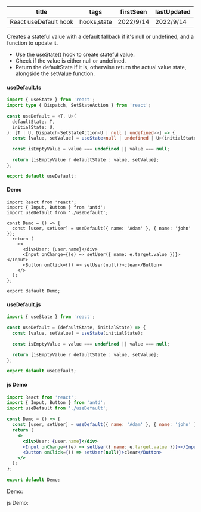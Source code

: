| title                 | tags        | firstSeen | lastUpdated |
| --------------------- | ----------- | --------- | ----------- |
| React useDefault hook | hooks,state | 2022/9/14 | 2022/9/14   |

Creates a stateful value with a default fallback if it's null or undefined, and a function to update it.

- Use the useState() hook to create stateful value.
- Check if the value is either null or undefined.
- Return the defaultState if it is, otherwise return the actual value state, alongside the setValue function.

#### useDefault.ts

```ts
import { useState } from 'react';
import type { Dispatch, SetStateAction } from 'react';

const useDefault = <T, U>(
  defaultState: T,
  initialState: U,
): [T | U, Dispatch<SetStateAction<U | null | undefined>>] => {
  const [value, setValue] = useState<null | undefined | U>(initialState);

  const isEmptyValue = value === undefined || value === null;

  return [isEmptyValue ? defaultState : value, setValue];
};

export default useDefault;
```

#### Demo

```tsx | pure
import React from 'react';
import { Input, Button } from 'antd';
import useDefault from './useDefault';

const Demo = () => {
  const [user, setUser] = useDefault({ name: 'Adam' }, { name: 'john' });
  return (
    <>
      <div>User: {user.name}</div>
      <Input onChange={(e) => setUser({ name: e.target.value })}></Input>
      <Button onClick={() => setUser(null)}>clear</Button>
    </>
  );
};

export default Demo;
```

#### useDefault.js

```js
import { useState } from 'react';

const useDefault = (defaultState, initialState) => {
  const [value, setValue] = useState(initialState);

  const isEmptyValue = value === undefined || value === null;

  return [isEmptyValue ? defaultState : value, setValue];
};

export default useDefault;
```

#### js Demo

```jsx | pure
import React from 'react';
import { Input, Button } from 'antd';
import useDefault from './useDefault';

const Demo = () => {
  const [user, setUser] = useDefault({ name: 'Adam' }, { name: 'john' });
  return (
    <>
      <div>User: {user.name}</div>
      <Input onChange={(e) => setUser({ name: e.target.value })}></Input>
      <Button onClick={() => setUser(null)}>clear</Button>
    </>
  );
};

export default Demo;
```

Demo:

<code src="./Demo.tsx"></code>

js Demo:

<code src="./js/Demo.jsx"></code>
